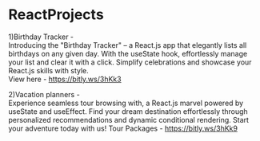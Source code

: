 # ReactProjects
1)Birthday Tracker -  
Introducing the "Birthday Tracker" – a React.js app that elegantly lists all birthdays on any given day.   With the useState hook, effortlessly manage your list and clear it with a click.   Simplify celebrations and showcase your React.js skills with style.  
View here - https://bitly.ws/3hKk3 

2)Vacation planners -  
Experience seamless tour browsing with, a React.js marvel powered by useState and useEffect.  Find your dream destination effortlessly through personalized recommendations and dynamic conditional rendering.  Start your adventure today with us!
Tour Packages - https://bitly.ws/3hKk9
